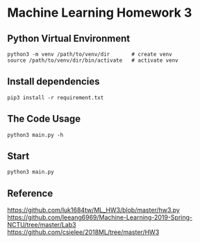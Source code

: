 Machine Learning Homework 3
===============================================================================

## Python Virtual Environment
```
python3 -m venv /path/to/venv/dir       # create venv
source /path/to/venv/dir/bin/activate   # activate venv
```

## Install dependencies
```
pip3 install -r requirement.txt
```

## The Code Usage
```
python3 main.py -h
```

## Start
```
python3 main.py
```

## Reference
https://github.com/luk1684tw/ML_HW3/blob/master/hw3.py
https://github.com/leeang6969/Machine-Learning-2019-Spring-NCTU/tree/master/Lab3
https://github.com/csielee/2018ML/tree/master/HW3